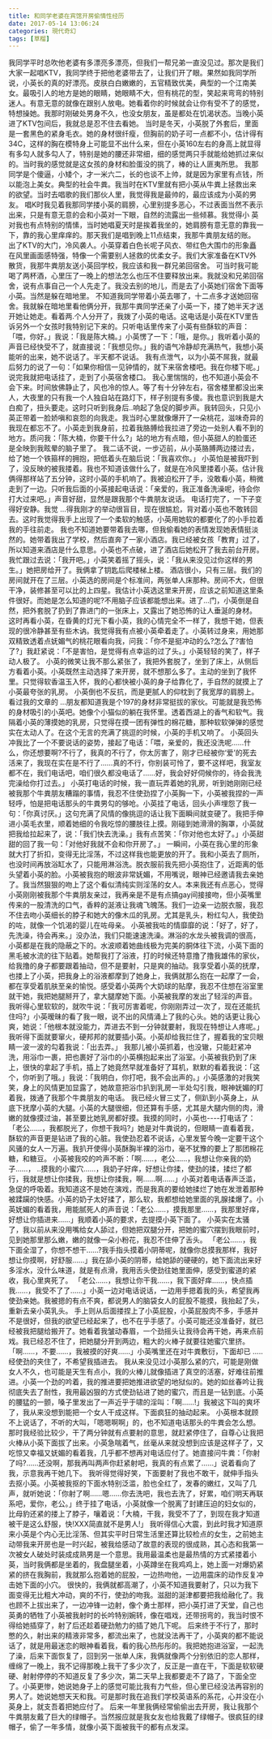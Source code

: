 ```yaml
---
title: 和同学老婆在宾馆开房偷情性经历
date: 2017-05-14 13:06:24
categories: 現代奇幻
tags: [草榴]
---
```

我同学平时总吹他老婆有多漂亮多漂亮，但我们一帮兄弟一直没见过。那次是我们大家一起唱KTV，我同学终于把他老婆带去了，让我们开了眼。果然如我同学所说，小英长的真的好漂亮。皮肤白白嫩嫩的，五官精致优美，典型的一个江南美女。最吸引人的地方是她的眼睛，她眼睛不大，但有桃花的型，笑起来弯弯的特别迷人。有意无意的就像在跟别人放电。她看着你的时候就会让你有受不了的感觉，特想操她。我那时刚破处男身不久，也没女朋友，虽是都处在饥渴状态。当晚小英进了KTV包间后，我就总是忍不住去看她。
当时是冬天，小英脱了外套后，里面是一套黑色的紧身毛衣。她的身材很纤瘦，但胸前的奶子可一点都不小，估计得有34C，这样的胸在模特身上可能显不出什么来，但在小英160左右的身高上就显得有多勾人就多勾人了，特别是她的腰还非常细，细的感觉两只手就能给她抓过来似的。当时我的感觉就是这女孩的身材和脸蛋没的挑了，棒的让人匪夷所思。
我那同学是个傻逼，小矮个，才一米六二，长的也谈不上帅，就是因为家里有点钱，所以能泡上美女。典型的社会牛粪。我当时在KTV里就有把小英从牛粪上拯救出来的欲望。当时去唱歌的我们那伙人里，我觉得我是最帅的，最应该成为小英的男友。
唱K时我见着我那同学搂小英的肩膀，心里别提多恶心，不过表面当然不表示出来，只是有意无意的会和小英对一下眼，自然的流露出一些倾慕。我觉得小 英对我也有点特别的情愫，当时她唱夏天时是挨着我坐的，她肩膀有意无意的靠我一下，靠的我心里痒痒的。那天我们是唱到晚上11点结束，我那牛粪朋友结的账。
出了KTV的大门，冷风袭人。小英穿着白色长呢子风衣、带红色大围巾的形象矗在风里画面感特强，特像一个需要别人拯救的优柔女子。我们大家准备在KTV外散货，我那牛粪朋友送小英回学校，我应该和我一群兄弟回宿舍。
可当时我可能喝了两杯酒，心里压了一晚上的想法怎么也压不住要释放出来。我就没和兄弟回宿舍，说有点事自己一个人先走了。我没去别的地儿，而是去了小英她们宿舍下面等小英。当然是躲在暗地里。
不知道我同学带着小英去哪了，十二点多才送她回宿舍。我就躲在暗地里看他俩分开，我那牛粪同学还亲了小英一下，搂了她半天才送开她让她走。看着两.个人分开了，我拨了小英的电话。这电话是小英在KTV里告诉另外一个女孩时我特别记下来的。只听电话里传来了小英有些酥软的声音：「喂，你好。」我说：「我是陈大楠。」小英愣了一下：「哦，是你。」我听着小英的声音已经快受不了，就直接说：「我想见你。」我的语气冷静却充满热气，我想小英能听的出来，她不说话了。半天都不说话。
我有点泄气，以为小英不屌我，就最后努力的说了一句：「如果你相信一见钟情的，就下来宿舍楼吧。我在你楼下呢。」说完我就把电话挂了，走到了小英宿舍楼口。
我心里惴惴的，也不知道小英会不会下来。时间放佛静止了，风也冷的惊人。等了有十分钟左右，宿舍楼里都没出来人，大夜里的只有我一个人独自站在路灯下，样子别提有多傻。我也意识到我是大白痴了，扭头要走。这时只听到我身后..响起了急促的脚步声。我转回头，只见小英正带着一脸娇嗔和哀怨的向我走。我当时心里就像爆开了一朵桃花，滋味奇异的我现在都忘不了。小英走到我身前，拉着我胳膊给我拉进了旁边一处别人看不到的地方。质问我：「陈大楠，你要干什么?」站的地方有点暗，但小英甜人的脸蛋还是全映到我眩晕的脑子里了。
我二话不说，一步迈前，从小英胳膊两边搂过去，给了她一个铁箍样的拥抱，把低着头在脑后说：「我喜欢你。」
小英怕是被我吓到了，没反映的被我搂着。我也不知道该做什么了，就是在冷风里搂着小英。估计我俩得那样站了五分钟，这时小英的手机响了。我被迫松开了手，没敢看小英，稍微走到了一边。只听我后面的小英接起电话说：「亲爱的，我正准备洗澡呢，待会你打大过来吧。」声音好甜，显然是跟我那个牛粪朋友说话。
电话打完了，一下子变得好安静。我觉 ...得我刚才的举动很盲目，现在很尴尬，背对着小英也不敢转回去。这时我觉得我手上出现了一个柔软的触感，小英用她软的都要化了的小手拉着我的手往前走。
我也不知道她要带着我去哪，但我偷看她的表情发现她表情挺淡然的。她带着我出了学校，然后直奔了一家小酒店。我已经被女孩「教育」过了，所以知道来酒店是什么意思。小英也不点破，进了酒店后她松开了我去前台开房。我忙跟过去说：「我开吧。」小英笑着摇了摇头，说：「我从来没见过你这样的男生。」她把房给开了。我俩拿了钥匙后爬楼梯上楼。
酒店很小，只有三层。我们的房间就开在了三层。小英选的房间是个标准间，两张单人床那种。房间不大，但很干净，装修甚至可以比的上四星。我估计小英选这里来开房，应该之前知道这里条件很好。而她是怎么知道的呢?不用脑子应该都能想出来。进了...门，小英倒是自然，把外套脱了扔到了靠进门的一张床上，又露出了她恐怖的让人垂涎的身材。
这时再看小英，在昏黄的灯光下看小英，我的心情完全不一样了，我想干她，但表现的很冷静甚至有些木讷。我觉得我有点被小英牵着走了。小英转过身来，用她那双精致透着点妩媚气的桃花眼看向我，问我：「你不是挺冲动的么?怎么了?害怕了?」我赶紧说：「不是害怕，是觉得有点幸运的过了头。」小英轻轻的笑了，样子动人极了。
小英的微笑让我不那么紧张了，我把外套脱了，坐到了床上，从侧后方看着小英。小英既然主动选择了来开房，就不想那么多了。主动的坐到了我怀里。只觉得软香温玉入怀，我的心都快被小英的身子给靠化了，手自然的就摸上了小英最夸张的乳房。
小英倒也不反抗，而是更腻人的仰枕到了我宽厚的肩膀上。看过我的文章的 ...朋友都知道我是个197的身材非常挺拔的家伙。可能就是我恐怖的身材吸引的小英吧。她像个小猫似的躺在我怀里。透着西湖上的香气和软气。我隔着小英的薄摸她的乳房，只觉得在摸一团有弹性的棉花糖，那种软软弹弹的感觉实在太动人了。在这个无言的充满了挑逗的时候，小英的手机又响了。
小英回头冲我比了一个不要说话的姿势，接起了电话：「喂，亲爱的，我还没洗呢……什么，你还想要啊?不行了，我真的不行了，你太厉害了，刚才已经被你‘爱’的死去活来了，我现在实在是不行了……真的不行，你别装可怜了，要不这样吧，我室友都不在，我们电话吧，咱们很久都没电话了……好，我会好好伺候你的，待会我洗完澡给你打过去。」
小英打电话的时候，我一直玩弄着她的乳房，听到她刚刚已经被我那个牛粪朋友糟蹋的事情，我忍不住使劲捏了小英胸一下，小英被我捏的一声轻呼，怕是把电话那头的牛粪男勾的够呛。小英挂了电话，回头小声埋怨了我一句：「你真讨厌。」这句充满了风情的像挑逗的话让我下面瞬间就变硬了。我把手伸进小英毛衣里，顺着她细的令我吃惊的腰肢往上摸。刚碰到她滑滑的胸罩，小英就把我给拉起来了，说：「我们快去洗澡。」我有点苦笑：「你对他也太好了。」小英甜甜的回了我一句：「对他好我就不会和你开房了。」
一瞬间，小英在我心里的形象就大打了折扣，变得无比淫荡，不过这样我也能更放的开了。我和小英去了厕所，也没时间再放浴缸水了，只能用淋浴洗。脱衣服前我先把小英抱住了，近距离的低头望着小英的脸。小英被我抱的眼波非常妩媚，不用嘴说，眼神已经邀请我去亲她了。我当然狠狠的吻上了这个看似清纯实则淫荡的女人。本来我还有点恶心，觉得小英刚刚被我那个牛粪朋友亲过，我再亲是不是有点搞gay间接接吻，但小英嘴里传来的一股清洗的口气，香粹的涎液让我魂飞魄荡。我们一边亲一边脱衣服，我忍不住去吻小英细长的脖子和她大的像木瓜的乳房。尤其是乳头，粉红勾人，我使劲的咗，就像一个饥渴的婴儿在咗母亲。
小英被我咗的情靡靡的说：「好了，好了，先洗澡，待会再来。」没办法，我们只能速速洗澡。淋浴的水龙头被我调的很高，小英都是在我的隐蔽之下的。水波顺着她曲线极为完美的胴体往下流，小英下面的黑毛被水流的往下贴着。她帮我打了浴液，打的时候还特意撸了撸我雄伟的家伙，给我撸的身子都要跟着抽动，但不是要射，只是爽的抽动。我享受着小英的抚摩，也搂上了小英，把我身上的浴液都摩到了她身上，我俩就那么抱在一起摩了一会，都在享受着肌肤至亲的愉悦。感受着小英两个大奶球的贴摩，我忍不住想在浴室里就干她，我把她腿掰开了，拿大腿摩她下面。小英被我摩的发出了轻淫的声音。
我听得心里软软的，就吹牛说：「我可厉害着呢，你刚刚弄过一次了，现在还能抗住吗?」小英暧昧的看了我一眼，说不出的风情涌上了我的心头。她的话更让我心爽，她说：「他根本就没能力，弄进去不到一分钟就要射，我现在特想让人疼呢。」我听得下面就要窜火，硬邦邦的就要插小英。小英却给我拦住了，握着我的宝贝眼睛一波一波的勾着我说：「出去弄。」
我那儿被小英抓着，也没辙，只能赶紧冲洗，用浴巾一裹，把也裹好了浴巾的小英横抱起来出了浴室。小英被我扔到了床上，很快的拿起了手机，插上了她竟然早就准备好了耳机，默默的看着我说：「这个，你听到了哦。」我说：「我明白，你打吧，我不会出声的。」小英感激的对我笑笑，身上的风情更加显露了，她故意把浴巾扒到乳房一半处勾引我，眼神妩媚的盯着我，拨通了我那个牛粪朋友的电话。
我已经火冒三丈了，侧趴到小英身上，从底下抚摩小英的大腿。小英的大腿很细，但还算有手感，尤其是大腿内侧的肉，滑嫩的就像摸过油，甚至要比她乳房都好摸。我摸的同时，小英也----打电话了：「老公……，我都脱光了，你想干我吗?」她是对牛粪说的，但眼睛一直看着我，酥软的声音更是钻进了我的心脏。我使劲忍着不说话，心里发誓今晚一定要干这个风骚的女人一万遍。我扒开使得小英酥胸半裸的浴巾，毫不犹豫的要上了那团棉花糖，和糖豆。
小英被我咬的吟声不断：「啊……，老公……，我想让你亲我的奶子……， ..摸我的小蜜穴……，我奶子好痒，好想让你揉，使劲的揉，揉烂了都行，我就是想让你揉我，我想让你揉我，啊……啊……」小英对着电话春声泛滥，急促的呼吸着。我知道这不是她在演戏，而是我真的要给她揉烂了她在发泄着那种被蹂躏的快感。小英的奶子太好揉了，那么软，我都想给她里面的乳腺揉爆了。小英妩媚的看着我，用能腻死人的声音说：「老公……，摸我那里……，我那里好痒，好想让你插进来……」我顺着小英的要求，去提摸小英下面了。
小英实在太骚了，我以前从来没用嘴给女人舔过，但她把双腿分开，把她的蜜穴摆到我眼前时，见到她那里那么嫩，嫩的就像一朵小粉花，我忍不住伸了舌头。
「老公……，我下面全湿了，你想不想干……?我手指头摸着小阴蒂呢，就像你总摸我那样，我好想让你摸啊，好舒服……」我在舔小英的阴蒂，给她舔的硬硬的，她下面流出来好多淫水，没什么味道，就是有点滑，我用舌头使劲往她里面伸，感受到蜜道的紧收，我心里爽死了。
「老公……，我想让你干我……，我下面好痒……，快点插我……，我受不了了……」小英一边对电话说话，一边用手摁着我的头，希望我再使劲亲她。我被摁的有点不爽，都说男人的脑袋女人的屁股不能摸，我抬起了头，重新去亲小英乳头。
手上则从后面搂捏上了小英屁股，小英屁股肉不多，手感并不是很好，但我的欲望已经起来了，也不在乎手感了。小英可能还没准备好，就已经被我把腿给搬开了。她看着我皱动春眉，一个劲摇头让我待会再干她，再来点前戏。我已经忍不住了，把她腿分开到两边，粗大的火棒子就要往她蜜穴里挤。「啊……，不要……，我被摸的好爽……」小英嘴里还在对牛粪敷衍，下面却已 .....经使劲的夹住了，不希望我插进去。
我从来没见过小英那么紧的穴，可能是刚做女人不久，也可能是天生有点小，我的火棒儿就像插进了真空的活塞，好难往前推进。小英一个劲的吟着，我的推进要把她推进欲望的地狱似的。她的如丝春吟让我彻底失去了耐性，我用最凶狠的方式使劲钻进了她的蜜穴，而且是一钻到底。小英的腰猛的一颤，嗓子里发出了一声近乎于啸的淫叫：「啊……!」我被这下叫的爽坏了，我从来没想到能把一个女人干成这样。下面疯狂的抽动起来。
小英根本就顾不上说话了，不听的大叫，「嗯嗯啊啊」的，也不知道电话那头的牛粪会怎么想。那时我经验比较少，干了两分钟就有点要射的意思，就赶紧停住了，自尊心让我把火棒从小英下面拔了出来。小英急喘着气，丝毫从来就没想到应该是这样子了，又吃惊又幸福又妩媚的看着我，几乎都不想再对电话应付了。她直接问牛粪：「你射了吗?……还没啊，那我再叫两声你赶紧射吧，我真的有点累了……」说着看向了我，示意我再干她几下。
我听得觉得好笑，下面要射了我也不敢干，就伸手指头去抠小英。小英被我抠的下面水特别泛滥，脸也全红了，发春的嫩红，又叫了几声，就听她说：「你射了啊……嗯……你去洗吧，我也去洗了，好累，咱们明天再联系吧，爱你，老公。」终于挂了电话，小英就像一个脱离了封建压迫的妇女似的，比母豹还紧的搂上了脖子，嚷着说：「大楠，干我，我受不了了，到现在我才知道被干是这么舒服，快!XXX简直就不是男人!」
我听得信心大震，到此时我才知道原来小英是个内心无比淫荡、但其实平时日常生活里还算比较检点的女生，之前她主动带我来开房也是一时兴起，被我给感动了故意的表现的很成熟，其心态和我第一次被女人破处时装成成熟男是一个意思。我用最温柔也是最热情的方式紧搂着小英，当时我俩都是坐着的，我盘腿坐着，小英蹲坐在我鸡鸡上，她上面一对爆奶紧紧的挤在我胸前，我就那么抱着她的屁股，一边热吻他，一边用震床的动作反复冲击她下面的小穴。
很快的，我俩就都高潮了，小英不知道我要射了，只以为我下面变得无比粗大冲动，爽的不行，使劲的吻我。滋甜的涎津都要把我给融化了。我也顾不上拔出来了，一边冲锋一边射，像个勇士那样，把小英打进了天堂，自己也英勇的牺牲了小英被我射时的长吟特别婉转，像在唱戏，还带拐弯的，我当时恨不得给她插穿了，射了后还趁着硬劲勉力的插了她几下呢。
后来终于不行了，那时憋的久，射出来的精液非常多，都流出来了，也就没法再干了，小英爽的都不能说话了，就是用最迷恋的眼神看着我，看的我心热彤彤的。我把她抱进浴室，一起洗了澡，后来下面恢复了，回到另一张单人床，我俩就像两个分别依旧的恋人那样，缠绵了一晚上，我不记得那晚上我干了多少次了，反正是一直在干，下面是软软硬硬、射射停停的不知道反复了多少次，第二天早上我都要走不了路了，下面全空了。小英更惨，她说她身子上的感觉可能比我有力气些，但心里已经没法再容别的男人了。她说她想天天和我。可是那时我在追我们学校英语系的系花，心并没在小英身上，就支吾着把她应付了。
后来一年里我俩经常偷偷出去开房，我让我那个牛粪朋友戴了巨大的绿帽子。当然报应就是我女友也给我戴了绿帽子。很疯狂的绿帽子，偷了一年多情，就像小英下面被我干的都有点发深。